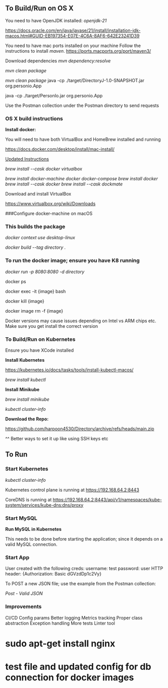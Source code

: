 ## To Build/Run on OS X
You need to have OpenJDK installed: _openjdk-21_

https://docs.oracle.com/en/java/javase/21/install/installation-jdk-macos.html#GUID-EB197354-E07E-4C6A-8AF6-642E23241D39

You need to have mac ports installed on your machine
Follow the instructions to install _maven_.
https://ports.macports.org/port/maven3/

Download dependencies
_mvn dependency:resolve_

_mvn clean package_

_mvn clean package_
java -cp ./target/DirectoryJ-1.0-SNAPSHOT.jar org.personio.App

java -cp ./target/PersonIo.jar org.personio.App

Use the Postman collection under the Postman directory to send requests



### OS X build instructions
**Install docker:**

You will need to have both VirtualBox and HomeBrew installed and running


https://docs.docker.com/desktop/install/mac-install/

[Updated Instructions
](https://desktop.docker.com/mac/main/amd64/122432/Docker.dmg?_gl=1*1djsy22*_ga*MjAyNzUwMzM5NC4xNjk5ODM5MTIx*_ga_XJWPQMJYHQ*MTY5OTgzOTEyMC4xLjEuMTY5OTg0MTcyNC41Ny4wLjA.
)

_brew install --cask docker virtualbox_

_brew install docker-machine docker docker-compose_
_brew install docker_
_brew install --cask docker_
_brew install --cask dockmate_


Download and install VirtualBox

https://www.virtualbox.org/wiki/Downloads


###Configure docker-machine on macOS

[comment]: <> (Create a default machine &#40;if you don't have one, see: docker-machine ls&#41;:)

[comment]: <> (_docker-machine create --driver virtualbox default_)

[comment]: <> (Then set-up the environment for the Docker client:)

[comment]: <> (_eval "$&#40;docker-machine env default&#41;"_)

[comment]: <> (Go to VirtualBox and start the *deamon*)

[comment]: <> (Then double-check by listing containers:)

[comment]: <> (_docker ps_)



### This builds the package

_docker context use desktop-linux_

_docker build --tag directory ._

### To run the docker image; ensure you have K8 running
_docker run -p 8080:8080 -d directory_

docker ps

docker exec -it {image} bash

docker kill {image}

docker image rm -f {image}

Docker versions may cause issues depending on Intel vs ARM chips etc.
Make sure you get install the correct version

### To Build/Run on Kubernetes

Ensure you have XCode installed

**Install Kubernetes**

https://kubernetes.io/docs/tasks/tools/install-kubectl-macos/

_brew install kubectl_

**Install Minikube**

_brew install minikube_

_kubectl cluster-info_


**Download the Repo:**

https://github.com/harpoon4530/Directory/archive/refs/heads/main.zip

^^ Better ways to set it up like using SSH keys etc





## To Run

### Start Kubernetes
_kubectl cluster-info_

Kubernetes control plane is running at https://192.168.64.2:8443

CoreDNS is running at https://192.168.64.2:8443/api/v1/namespaces/kube-system/services/kube-dns:dns/proxy



### Start MySQL


**Run MySQL in Kubernetes**

This needs to be done before starting the application; since it depends on a valid MySQL connection.





### Start App





User created with the following creds:
username: test
password: user
HTTP header: {Authorization: Basic dGVzdDp1c2Vy}

To POST a new JSON file; use the example from the Postman collection:

*Post - Valid JSON*


### Improvements
CI/CD
Config params
Better logging
Metrics tracking
Proper class abstraction
Exception handling
More tests
Linter tool



# sudo apt-get install nginx
# test file and updated config for db connection for docker images
